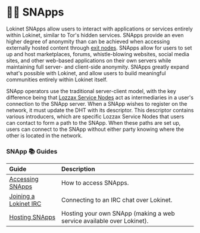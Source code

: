 # 🧑‍💻 SNApps

Lokinet SNApps allow users to interact with applications or services entirely within Lokinet, similar to Tor's hidden services. SNApps provide an even higher degree of anonymity than can be achieved when accessing externally hosted content through [exit nodes](../exit-nodes.md). SNApps allow for users to set up and host marketplaces, forums, whistle-blowing websites, social media sites, and other web-based applications on their own servers while maintaining full server- and client-side anonymity. SNApps greatly expand what's possible with Lokinet, and allow users to build meaningful communities entirely within Lokinet itself.

SNApp operators use the traditional server-client model, with the key difference being that [Lozzax Service Nodes](../../../about-the-lozzax-blockchain/lozzax-service-nodes.md) act as intermediaries in a user's connection to the SNApp server. When a SNApp wishes to register on the network, it must update the DHT with its descriptor. This descriptor contains various introducers, which are specific Lozzax Service Nodes that users can contact to form a path to the SNApp. When these paths are set up, users can connect to the SNApp without either party knowing where the other is located in the network.

### SNApp 📚 Guides

| **Guide** | **Description** |
| :--- | :--- |
| [Accessing SNApps](../Lokinet/Guides/AccessingSNApps.md) | How to access SNApps. |
| [Joining a Lokinet IRC](../Lokinet/Guides/LokinetIRC.md) | Connecting to an IRC chat over Lokinet. |
| [Hosting SNApps](../Lokinet/Guides/HostingSNApps.md) | Hosting your own SNApp \(making a web service available over Lokinet\). |

